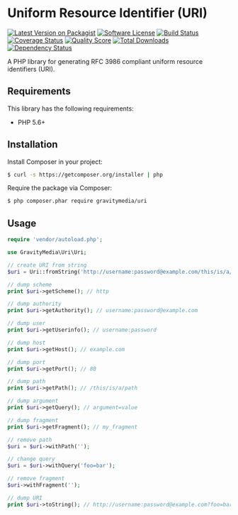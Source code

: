 # Uniform Resource Identifier (URI)

[![Latest Version on Packagist](https://img.shields.io/packagist/v/gravitymedia/uri.svg)](https://packagist.org/packages/gravitymedia/uri)
[![Software License](https://img.shields.io/packagist/l/gravitymedia/uri.svg)](LICENSE.md)
[![Build Status](https://img.shields.io/travis/GravityMedia/Uri.svg)](https://travis-ci.org/GravityMedia/Uri)
[![Coverage Status](https://img.shields.io/scrutinizer/coverage/g/GravityMedia/Uri.svg)](https://scrutinizer-ci.com/g/GravityMedia/Uri/code-structure)
[![Quality Score](https://img.shields.io/scrutinizer/g/GravityMedia/Uri.svg)](https://scrutinizer-ci.com/g/GravityMedia/Uri)
[![Total Downloads](https://img.shields.io/packagist/dt/gravitymedia/uri.svg)](https://packagist.org/packages/gravitymedia/uri)
[![Dependency Status](https://img.shields.io/versioneye/d/php/gravitymedia:uri.svg)](https://www.versioneye.com/user/projects/54fcb6ba4f31084fdc000719)

A PHP library for generating RFC 3986 compliant uniform resource identifiers (URI).

## Requirements

This library has the following requirements:

 - PHP 5.6+

## Installation

Install Composer in your project:

```bash
$ curl -s https://getcomposer.org/installer | php
```

Require the package via Composer:

```bash
$ php composer.phar require gravitymedia/uri
```

## Usage

```php
require 'vendor/autoload.php';

use GravityMedia\Uri\Uri;

// create URI from string
$uri = Uri::fromString('http://username:password@example.com/this/is/a/path?argument=value#my_fragment');

// dump scheme
print $uri->getScheme(); // http

// dump authority
print $uri->getAuthority(); // username:password@example.com

// dump user
print $uri->getUserinfo(); // username:password

// dump host
print $uri->getHost(); // example.com

// dump port
print $uri->getPort(); // 80

// dump path
print $uri->getPath(); // /this/is/a/path

// dump argument
print $uri->getQuery(); // argument=value

// dump fragment
print $uri->getFragment(); // my_fragment

// remove path
$uri = $uri->withPath('');

// change query
$uri = $uri->withQuery('foo=bar');

// remove fragment
$uri->withFragment('');

// dump URI
print $uri->toString(); // http://username:password@example.com?foo=bar
```
